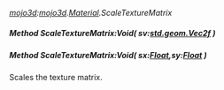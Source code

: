 _[mojo3d](../../modules/mojo3d/mojo3d-module.md):[mojo3d](../../modules/mojo3d/mojo3d-module.md).[Material](../../modules/mojo3d/mojo3d-material.md).ScaleTextureMatrix_
##### Method ScaleTextureMatrix:Void( sv:[std.geom.Vec2f](../../modules/std/std-geom-vec2f.md) )
##### Method ScaleTextureMatrix:Void( sx:[Float](../../modules/wonkey/wonkey-types-float.md),sy:[Float](../../modules/wonkey/wonkey-types-float.md) )
Scales the texture matrix.
